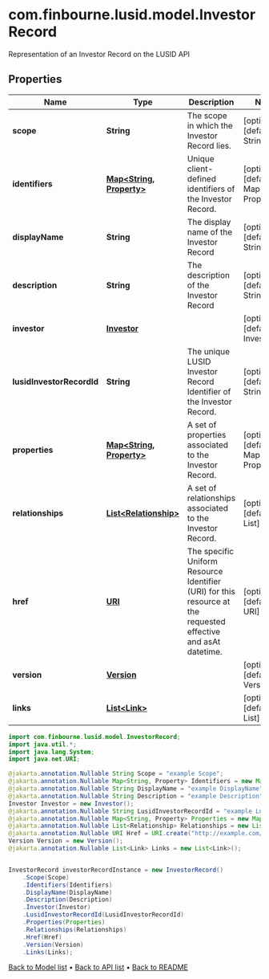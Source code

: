 # com.finbourne.lusid.model.InvestorRecord
Representation of an Investor Record on the LUSID API

## Properties

Name | Type | Description | Notes
------------ | ------------- | ------------- | -------------
**scope** | **String** | The scope in which the Investor Record lies. | [optional] [default to String]
**identifiers** | [**Map&lt;String, Property&gt;**](Property.md) | Unique client-defined identifiers of the Investor Record. | [optional] [default to Map<String, Property>]
**displayName** | **String** | The display name of the Investor Record | [optional] [default to String]
**description** | **String** | The description of the Investor Record | [optional] [default to String]
**investor** | [**Investor**](Investor.md) |  | [optional] [default to Investor]
**lusidInvestorRecordId** | **String** | The unique LUSID Investor Record Identifier of the Investor Record. | [optional] [default to String]
**properties** | [**Map&lt;String, Property&gt;**](Property.md) | A set of properties associated to the Investor Record. | [optional] [default to Map<String, Property>]
**relationships** | [**List&lt;Relationship&gt;**](Relationship.md) | A set of relationships associated to the Investor Record. | [optional] [default to List<Relationship>]
**href** | [**URI**](URI.md) | The specific Uniform Resource Identifier (URI) for this resource at the requested effective and asAt datetime. | [optional] [default to URI]
**version** | [**Version**](Version.md) |  | [optional] [default to Version]
**links** | [**List&lt;Link&gt;**](Link.md) |  | [optional] [default to List<Link>]

```java
import com.finbourne.lusid.model.InvestorRecord;
import java.util.*;
import java.lang.System;
import java.net.URI;

@jakarta.annotation.Nullable String Scope = "example Scope";
@jakarta.annotation.Nullable Map<String, Property> Identifiers = new Map<String, Property>();
@jakarta.annotation.Nullable String DisplayName = "example DisplayName";
@jakarta.annotation.Nullable String Description = "example Description";
Investor Investor = new Investor();
@jakarta.annotation.Nullable String LusidInvestorRecordId = "example LusidInvestorRecordId";
@jakarta.annotation.Nullable Map<String, Property> Properties = new Map<String, Property>();
@jakarta.annotation.Nullable List<Relationship> Relationships = new List<Relationship>();
@jakarta.annotation.Nullable URI Href = URI.create("http://example.com/Href");
Version Version = new Version();
@jakarta.annotation.Nullable List<Link> Links = new List<Link>();


InvestorRecord investorRecordInstance = new InvestorRecord()
    .Scope(Scope)
    .Identifiers(Identifiers)
    .DisplayName(DisplayName)
    .Description(Description)
    .Investor(Investor)
    .LusidInvestorRecordId(LusidInvestorRecordId)
    .Properties(Properties)
    .Relationships(Relationships)
    .Href(Href)
    .Version(Version)
    .Links(Links);
```


[Back to Model list](../README.md#documentation-for-models) &#8226; [Back to API list](../README.md#documentation-for-api-endpoints) &#8226; [Back to README](../README.md)
